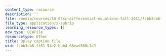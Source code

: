 ```yaml
---
content_type: resource
description: ''
file: /media/courses/18-03sc-differential-equations-fall-2011/fcbb3cb8ff8154e2bbb468ead566c1c9_eyNm7XGJr4s.vtt
file_type: application/x-subrip
learning_resource_types: []
ocw_type: OCWFile
resourcetype: Other
title: 3play caption file
uid: fcbb3cb8-ff81-54e2-bbb4-68ead566c1c9
---
```

